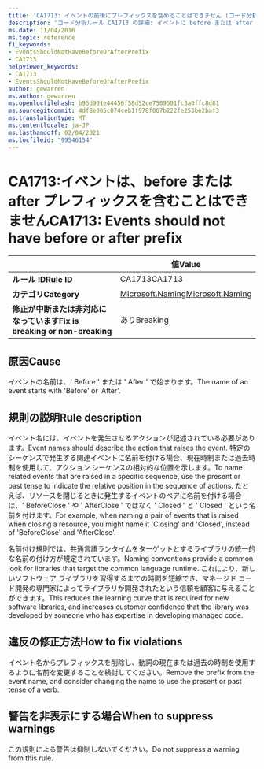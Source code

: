 ```yaml
---
title: 'CA1713: イベントの前後にプレフィックスを含めることはできません (コード分析)'
description: 'コード分析ルール CA1713 の詳細: イベントに before または after プレフィックスを含めることはできません'
ms.date: 11/04/2016
ms.topic: reference
f1_keywords:
- EventsShouldNotHaveBeforeOrAfterPrefix
- CA1713
helpviewer_keywords:
- CA1713
- EventsShouldNotHaveBeforeOrAfterPrefix
author: gewarren
ms.author: gewarren
ms.openlocfilehash: b95d901e44456f58d52ce7509501fc3a0ffc8d81
ms.sourcegitcommit: 4df8e005c074ceb1f978f007b222fe253be2baf3
ms.translationtype: MT
ms.contentlocale: ja-JP
ms.lasthandoff: 02/04/2021
ms.locfileid: "99546154"
---
```

# <a name="ca1713-events-should-not-have-before-or-after-prefix"></a><span data-ttu-id="71b8e-103">CA1713:イベントは、before または after プレフィックスを含むことはできません</span><span class="sxs-lookup"><span data-stu-id="71b8e-103">CA1713: Events should not have before or after prefix</span></span>

| | <span data-ttu-id="71b8e-104">値</span><span class="sxs-lookup"><span data-stu-id="71b8e-104">Value</span></span> |
|-|-|
| <span data-ttu-id="71b8e-105">**ルール ID**</span><span class="sxs-lookup"><span data-stu-id="71b8e-105">**Rule ID**</span></span> |<span data-ttu-id="71b8e-106">CA1713</span><span class="sxs-lookup"><span data-stu-id="71b8e-106">CA1713</span></span>|
| <span data-ttu-id="71b8e-107">**カテゴリ**</span><span class="sxs-lookup"><span data-stu-id="71b8e-107">**Category**</span></span> |[<span data-ttu-id="71b8e-108">Microsoft.Naming</span><span class="sxs-lookup"><span data-stu-id="71b8e-108">Microsoft.Naming</span></span>](naming-warnings.md)|
| <span data-ttu-id="71b8e-109">**修正が中断または非対応になっています**</span><span class="sxs-lookup"><span data-stu-id="71b8e-109">**Fix is breaking or non-breaking**</span></span> |<span data-ttu-id="71b8e-110">あり</span><span class="sxs-lookup"><span data-stu-id="71b8e-110">Breaking</span></span>|

## <a name="cause"></a><span data-ttu-id="71b8e-111">原因</span><span class="sxs-lookup"><span data-stu-id="71b8e-111">Cause</span></span>

<span data-ttu-id="71b8e-112">イベントの名前は、' Before ' または ' After ' で始まります。</span><span class="sxs-lookup"><span data-stu-id="71b8e-112">The name of an event starts with 'Before' or 'After'.</span></span>

## <a name="rule-description"></a><span data-ttu-id="71b8e-113">規則の説明</span><span class="sxs-lookup"><span data-stu-id="71b8e-113">Rule description</span></span>

<span data-ttu-id="71b8e-114">イベント名には、イベントを発生させるアクションが記述されている必要があります。</span><span class="sxs-lookup"><span data-stu-id="71b8e-114">Event names should describe the action that raises the event.</span></span> <span data-ttu-id="71b8e-115">特定のシーケンスで発生する関連イベントに名前を付ける場合、現在時制または過去時制を使用して、アクション シーケンスの相対的な位置を示します。</span><span class="sxs-lookup"><span data-stu-id="71b8e-115">To name related events that are raised in a specific sequence, use the present or past tense to indicate the relative position in the sequence of actions.</span></span> <span data-ttu-id="71b8e-116">たとえば、リソースを閉じるときに発生するイベントのペアに名前を付ける場合は、' BeforeClose ' や ' AfterClose ' ではなく ' Closed ' と ' Closed ' という名前を付けます。</span><span class="sxs-lookup"><span data-stu-id="71b8e-116">For example, when naming a pair of events that is raised when closing a resource, you might name it 'Closing' and 'Closed', instead of 'BeforeClose' and 'AfterClose'.</span></span>

<span data-ttu-id="71b8e-117">名前付け規則では、共通言語ランタイムをターゲットとするライブラリの統一的な名前の付け方が規定されています。</span><span class="sxs-lookup"><span data-stu-id="71b8e-117">Naming conventions provide a common look for libraries that target the common language runtime.</span></span> <span data-ttu-id="71b8e-118">これにより、新しいソフトウェア ライブラリを習得するまでの時間を短縮でき、マネージド コード開発の専門家によってライブラリが開発されたという信頼を顧客に与えることができます。</span><span class="sxs-lookup"><span data-stu-id="71b8e-118">This reduces the learning curve that is required for new software libraries, and increases customer confidence that the library was developed by someone who has expertise in developing managed code.</span></span>

## <a name="how-to-fix-violations"></a><span data-ttu-id="71b8e-119">違反の修正方法</span><span class="sxs-lookup"><span data-stu-id="71b8e-119">How to fix violations</span></span>

<span data-ttu-id="71b8e-120">イベント名からプレフィックスを削除し、動詞の現在または過去の時制を使用するように名前を変更することを検討してください。</span><span class="sxs-lookup"><span data-stu-id="71b8e-120">Remove the prefix from the event name, and consider changing the name to use the present or past tense of a verb.</span></span>

## <a name="when-to-suppress-warnings"></a><span data-ttu-id="71b8e-121">警告を非表示にする場合</span><span class="sxs-lookup"><span data-stu-id="71b8e-121">When to suppress warnings</span></span>

<span data-ttu-id="71b8e-122">この規則による警告は抑制しないでください。</span><span class="sxs-lookup"><span data-stu-id="71b8e-122">Do not suppress a warning from this rule.</span></span>
